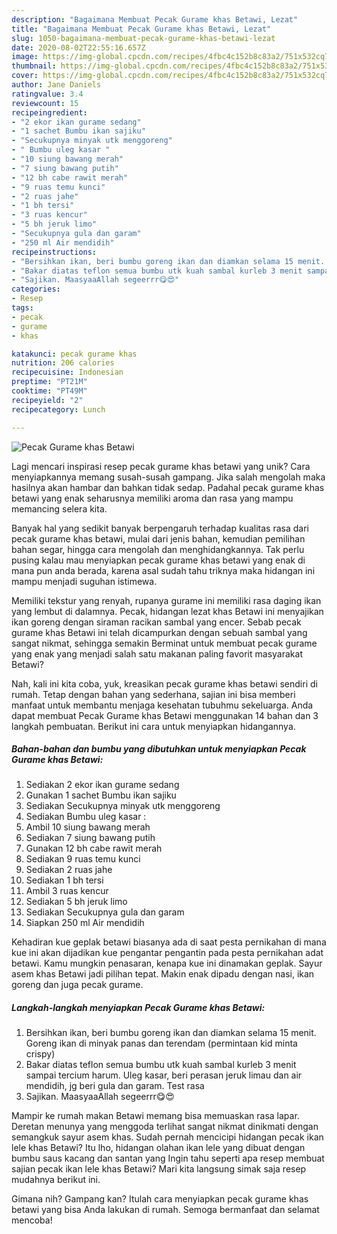 ```yaml
---
description: "Bagaimana Membuat Pecak Gurame khas Betawi, Lezat"
title: "Bagaimana Membuat Pecak Gurame khas Betawi, Lezat"
slug: 1050-bagaimana-membuat-pecak-gurame-khas-betawi-lezat
date: 2020-08-02T22:55:16.657Z
image: https://img-global.cpcdn.com/recipes/4fbc4c152b8c83a2/751x532cq70/pecak-gurame-khas-betawi-foto-resep-utama.jpg
thumbnail: https://img-global.cpcdn.com/recipes/4fbc4c152b8c83a2/751x532cq70/pecak-gurame-khas-betawi-foto-resep-utama.jpg
cover: https://img-global.cpcdn.com/recipes/4fbc4c152b8c83a2/751x532cq70/pecak-gurame-khas-betawi-foto-resep-utama.jpg
author: Jane Daniels
ratingvalue: 3.4
reviewcount: 15
recipeingredient:
- "2 ekor ikan gurame sedang"
- "1 sachet Bumbu ikan sajiku"
- "Secukupnya minyak utk menggoreng"
- " Bumbu uleg kasar "
- "10 siung bawang merah"
- "7 siung bawang putih"
- "12 bh cabe rawit merah"
- "9 ruas temu kunci"
- "2 ruas jahe"
- "1 bh tersi"
- "3 ruas kencur"
- "5 bh jeruk limo"
- "Secukupnya gula dan garam"
- "250 ml Air mendidih"
recipeinstructions:
- "Bersihkan ikan, beri bumbu goreng ikan dan diamkan selama 15 menit. Goreng ikan di minyak panas dan terendam (permintaan kid minta crispy)"
- "Bakar diatas teflon semua bumbu utk kuah sambal kurleb 3 menit sampai tercium harum. Uleg kasar, beri perasan jeruk limau dan air mendidih, jg beri gula dan garam. Test rasa"
- "Sajikan. MaasyaaAllah segeerrr😋😍"
categories:
- Resep
tags:
- pecak
- gurame
- khas

katakunci: pecak gurame khas 
nutrition: 206 calories
recipecuisine: Indonesian
preptime: "PT21M"
cooktime: "PT49M"
recipeyield: "2"
recipecategory: Lunch

---
```



![Pecak Gurame khas Betawi](https://img-global.cpcdn.com/recipes/4fbc4c152b8c83a2/751x532cq70/pecak-gurame-khas-betawi-foto-resep-utama.jpg)

Lagi mencari inspirasi resep pecak gurame khas betawi yang unik? Cara menyiapkannya memang susah-susah gampang. Jika salah mengolah maka hasilnya akan hambar dan bahkan tidak sedap. Padahal pecak gurame khas betawi yang enak seharusnya memiliki aroma dan rasa yang mampu memancing selera kita.

Banyak hal yang sedikit banyak berpengaruh terhadap kualitas rasa dari pecak gurame khas betawi, mulai dari jenis bahan, kemudian pemilihan bahan segar, hingga cara mengolah dan menghidangkannya. Tak perlu pusing kalau mau menyiapkan pecak gurame khas betawi yang enak di mana pun anda berada, karena asal sudah tahu triknya maka hidangan ini mampu menjadi suguhan istimewa.

Memiliki tekstur yang renyah, rupanya gurame ini memiliki rasa daging ikan yang lembut di dalamnya. Pecak, hidangan lezat khas Betawi ini menyajikan ikan goreng dengan siraman racikan sambal yang encer. Sebab pecak gurame khas Betawi ini telah dicampurkan dengan sebuah sambal yang sangat nikmat, sehingga semakin Berminat untuk membuat pecak gurame yang enak yang menjadi salah satu makanan paling favorit masyarakat Betawi?


Nah, kali ini kita coba, yuk, kreasikan pecak gurame khas betawi sendiri di rumah. Tetap dengan bahan yang sederhana, sajian ini bisa memberi manfaat untuk membantu menjaga kesehatan tubuhmu sekeluarga. Anda dapat membuat Pecak Gurame khas Betawi menggunakan 14 bahan dan 3 langkah pembuatan. Berikut ini cara untuk menyiapkan hidangannya.

<!--inarticleads1-->

##### Bahan-bahan dan bumbu yang dibutuhkan untuk menyiapkan Pecak Gurame khas Betawi:

1. Sediakan 2 ekor ikan gurame sedang
1. Gunakan 1 sachet Bumbu ikan sajiku
1. Sediakan Secukupnya minyak utk menggoreng
1. Sediakan  Bumbu uleg kasar :
1. Ambil 10 siung bawang merah
1. Sediakan 7 siung bawang putih
1. Gunakan 12 bh cabe rawit merah
1. Sediakan 9 ruas temu kunci
1. Sediakan 2 ruas jahe
1. Sediakan 1 bh tersi
1. Ambil 3 ruas kencur
1. Sediakan 5 bh jeruk limo
1. Sediakan Secukupnya gula dan garam
1. Siapkan 250 ml Air mendidih


Kehadiran kue geplak betawi biasanya ada di saat pesta pernikahan di mana kue ini akan dijadikan kue pengantar pengantin pada pesta pernikahan adat betawi. Kamu mungkin penasaran, kenapa kue ini dinamakan geplak. Sayur asem khas Betawi jadi pilihan tepat. Makin enak dipadu dengan nasi, ikan goreng dan juga pecak gurame. 

<!--inarticleads2-->

##### Langkah-langkah menyiapkan Pecak Gurame khas Betawi:

1. Bersihkan ikan, beri bumbu goreng ikan dan diamkan selama 15 menit. Goreng ikan di minyak panas dan terendam (permintaan kid minta crispy)
1. Bakar diatas teflon semua bumbu utk kuah sambal kurleb 3 menit sampai tercium harum. Uleg kasar, beri perasan jeruk limau dan air mendidih, jg beri gula dan garam. Test rasa
1. Sajikan. MaasyaaAllah segeerrr😋😍


Mampir ke rumah makan Betawi memang bisa memuaskan rasa lapar. Deretan menunya yang menggoda terlihat sangat nikmat dinikmati dengan semangkuk sayur asem khas. Sudah pernah mencicipi hidangan pecak ikan lele khas Betawi? Itu lho, hidangan olahan ikan lele yang dibuat dengan bumbu saus kacang dan santan yang Ingin tahu seperti apa resep membuat sajian pecak ikan lele khas Betawi? Mari kita langsung simak saja resep mudahnya berikut ini. 

Gimana nih? Gampang kan? Itulah cara menyiapkan pecak gurame khas betawi yang bisa Anda lakukan di rumah. Semoga bermanfaat dan selamat mencoba!
